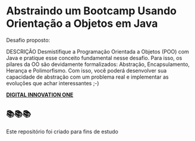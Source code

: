 <h1>Abstraindo um Bootcamp Usando Orientação a Objetos em Java</h1>

<p>Desafio proposto: 

DESCRIÇÃO
Desmistifique a Programação Orientada a Objetos (POO) com Java e pratique esse conceito fundamental nesse desafio. Para isso, os pilares da OO são devidamente formalizados: Abstração, Encapsulamento, Herança e Polimorfismo. Com isso, você poderá desenvolver sua capacidade de abstração com um problema real e implementar as evoluções que achar interessantes ;-)

<strong> <a href="https://web.digitalinnovation.one/home"> DIGITAL INNOVATION ONE  </a></strong>

<h2> 📚📚📚 </h2>

Este repositório foi criado para fins de estudo

